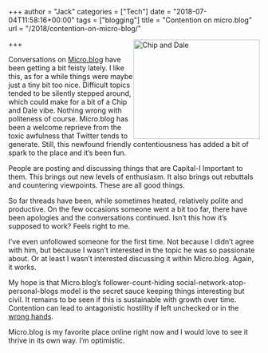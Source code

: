 +++
author = "Jack"
categories = ["Tech"]
date = "2018-07-04T11:58:16+00:00"
tags = ["blogging"]
title = "Contention on micro.blog"
url = "/2018/contention-on-micro-blog/"

+++
<img src="/img/2018/07/NewImage.png" alt="Chip and Dale" title="NewImage.png" border="0" width="253" height="199" style="float:right;" />

Conversations on [Micro.blog][1] have been getting a bit feisty lately. I like this, as for a while things were maybe just a tiny bit too nice. Difficult topics tended to be silently stepped around, which could make for a bit of a Chip and Dale vibe. Nothing wrong with politeness of course. Micro.blog has been a welcome reprieve from the toxic awfulness that Twitter tends to generate. Still, this newfound friendly contentiousness has added a bit of spark to the place and it&#8217;s been fun.

People are posting and discussing things that are Capital-I Important to them. This brings out new levels of enthusiasm. It also brings out rebuttals and countering viewpoints. These are all good things.

So far threads have been, while sometimes heated, relatively polite and productive. On the few occasions someone went a bit too far, there have been apologies and the conversations continued. Isn&#8217;t this how it&#8217;s supposed to work? Feels right to me.

I&#8217;ve even unfollowed someone for the first time. Not because I didn&#8217;t agree with him, but because I wasn&#8217;t interested in the topic he was so passionate about. Or at least I wasn&#8217;t interested discussing it within Micro.blog. Again, it works.

My hope is that Micro.blog&#8217;s follower-count-hiding social-network-atop-personal-blogs model is the secret sauce keeping things interesting but civil. It remains to be seen if this is sustainable with growth over time. Contention can lead to antagonistic hostility if left unchecked or in the [wrong hands][2].

Micro.blog is my favorite place online right now and I would love to see it thrive in its own way. I&#8217;m optimistic.

 [1]: https://micro.blog
 [2]: https://twitter.com/jack